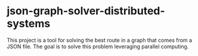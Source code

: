 # json-graph-solver-distributed-systems
This project is a tool for solving the best route in a graph that comes from a JSON file. The goal is to solve this problem leveraging parallel computing.
